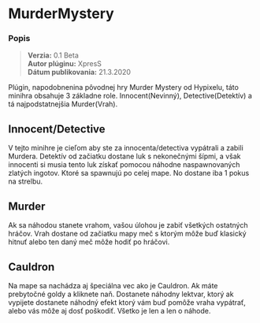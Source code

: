 # MurderMystery

### Popis
> **Verzia:** 0.1 Beta  
> **Autor plúginu:** XpresS  
> **Dátum publikovania:** 21.3.2020  

Plúgin, napodobnenina pôvodnej hry Murder Mystery od Hypixelu, táto minihra obsahuje 3 základne role. Innocent(Nevinný), 
Detective(Detektív) a tá najpodstatnejšia Murder(Vrah). 

## Innocent/Detective
V tejto minihre je cieľom aby ste za innocenta/detectiva vypátrali a zabili Murdera.
Detektív od začiatku dostane luk s nekonečnými šípmi, a však innocenti si musia tento luk získať pomocou náhodne naspawnovaných zlatých ingotov.
Ktoré sa spawnujú po celej mape. No dostane iba 1 pokus na strelbu. 

## Murder
Ak sa náhodou stanete vrahom, vašou úlohou je zabiť všetkých ostatných hráčov. Vrah dostane od začiatku mapy meč s ktorým môže buď klasický
hitnuť alebo ten daný meč môže hodiť po hráčovi.

## Cauldron
Na mape sa nachádza aj špeciálna vec ako je Cauldron. Ak máte prebytočné goldy a kliknete naň. Dostanete náhodny lektvar, ktorý ak vypijete
dostanete náhodný efekt ktorý vám buď pomôže vraha vypátrať, alebo vás môže aj dosť poškodiť. Všetko je len a len o náhode.
